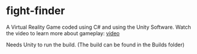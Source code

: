 # fight-finder

A Virtual Reality Game coded using C# and using the Unity Software.
Watch the video to learn more about gameplay: [video](https://www.linkedin.com/feed/update/urn:li:activity:6533131397014654976)

Needs Unity to run the build. (The build can be found in the Builds folder)
